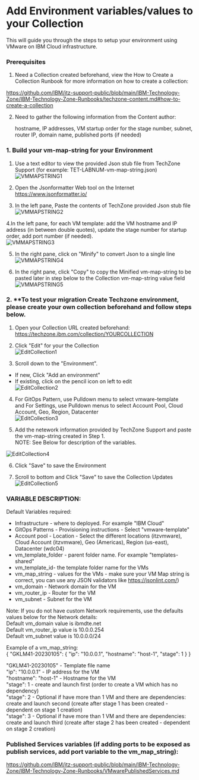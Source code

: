 # Add Environment variables/values to your Collection
This will guide you through the steps to setup your environment using VMware on IBM Cloud infrastructure. <br>

### Prerequisites
1. Need a Collection created beforehand, view the How to Create a Collection Runbook for more information on how to create a collection:

https://github.com/IBM/itz-support-public/blob/main/IBM-Technology-Zone/IBM-Technology-Zone-Runbooks/techzone-content.md#how-to-create-a-collection <br>

2. Need to gather the following information from the Content author:

   hostname, IP addresses, VM startup order for the stage number, subnet, router IP, domain name, published ports (if needed)

### 1. Build your vm-map-string for your Environment
1. Use a text editor to view the provided Json stub file from TechZone Support (for example: TET-LABNUM-vm-map-string.json) <br>
![VMMAPSTRING1](https://media.github.ibm.com/user/334015/files/14d8a239-8d0e-4b6d-a019-0765707e344c) <br>

2. Open the Jsonformatter Web tool on the Internet<br>
https://www.jsonformatter.io/ <br>

3. In the left pane, Paste the contents of TechZone provided Json stub file <br>
![VMMAPSTRING2](https://media.github.ibm.com/user/334015/files/2e48ebb3-a6ad-4ba9-9b1a-a8c6383a450e) <br>

4.In the left pane, for each VM template:  add the VM hostname and IP address (in between double quotes), update the stage number for startup order, add port number (if needed). <br>
![VMMAPSTRING3](https://media.github.ibm.com/user/334015/files/ecdc019c-0215-4e24-8f88-da7f9eebb5cc) <br>

5. In the right pane, click on "Minify" to convert Json to a single line <br>
![VMMAPSTRING4](https://media.github.ibm.com/user/334015/files/cefddea7-72c2-4449-922c-c31fa8400cb7) <br>

6. In the right pane, click "Copy" to copy the Minified vm-map-string  to be pasted later in step below to the Collection vm-map-string value field <br>
![VMMAPSTRING5](https://media.github.ibm.com/user/334015/files/2642853e-5d50-4b3e-b8dd-3ec9249fdd81) <br>

 

### 2. **To test your migration **Create Techzone environment**, please create your own collection beforehand and follow steps below. <br>
1. Open your Collection URL created beforehand: https://techzone.ibm.com/collection/YOURCOLLECTION <br>

2. Click "Edit" for your the Collection <br>
![EditCollection1](https://media.github.ibm.com/user/334015/files/caed1922-2ab7-456d-b79e-fad2a89fc0e2) <br>

3. Scroll down to the "Environment".<br>
- If new, Click "Add an environment" <br>
- If existing, click on the pencil icon on left to edit <br>
![EditCollection2](https://media.github.ibm.com/user/334015/files/4da19d2c-bb6e-4f12-8831-8585d3ebebed)

4. For GitOps Pattern, use Pulldown menu to select vmware-template <br>
  and For Settings, use Pulldown menus to select Account Pool, Cloud Account, Geo, Region, Datacenter<br>
![EditCollection3](https://media.github.ibm.com/user/334015/files/c89aa560-81eb-481b-b1c4-47c8f539a0da)  <br>

5. Add the netework information provided by TechZone Support and paste the vm-map-string created in Step 1. <br>
NOTE: See Below for description of the variables. <br>

![EditCollection4](https://media.github.ibm.com/user/334015/files/c5947175-56e4-4ba7-8bd7-bef13e45cdbe) <br>

6. Click "Save" to save the Environment<br>

7. Scroll to bottom and Click "Save" to save the Collection Updates<br>
![EditCollection5](https://media.github.ibm.com/user/334015/files/e0ffa87a-aa72-484f-b53f-c88627ca3f6b) <br>


### VARIABLE DESCRIPTION: <br>
Default Variables required:<br>
- Infrastructure - where to deployed. For example "IBM Cloud"<br>
- GitOps Patterns - Provisioning instructions - Select "vmware-template"<br>
- Account pool - Location - Select the different locations (itzvmware), Cloud Account (itzvmware), Geo (Americas), Region (us-east), Datacenter (wdc04)<br>
- vm_template_folder - parent folder name. For example "templates-shared"<br>
- vm_template_id- the template folder name for the VMs<br>
- vm_map_string - values for the VMs - make sure your VM Map string is correct, you can use any JSON validators like https://jsonlint.com/) <br>
- vm_domain - Network domain for the VM<br>
- vm_router_ip - Router for the VM<br>
- vm_subnet - Subnet for the VM<br>

Note: If you do not have custom Network requirements, use the defaults values below for the Network details:<br>
Default vm_domain value is ibmdte.net<br>
Default vm_router_ip value is 10.0.0.254<br>
Default vm_subnet value is 10.0.0.0/24<br>

Example of a vm_map_string: <br>
{ 	"GKLM41-20230105": { 		"ip": "10.0.0.1", 		"hostname": "host-1", 		"stage": 1 	} }<br>

"GKLM41-20230105" - Template file name<br>
"ip": "10.0.0.1" - IP address for the VM<br>
"hostname": "host-1" - Hostname for the VM<br>
"stage": 1 - create and launch first (order to create a VM which has no dependency)<br>
"stage": 2 - Optional if have more than 1 VM and there are dependencies: create and launch second (create after stage 1 has been created - dependent on stage 1 creation)<br>
"stage": 3 - Optional if have more than 1 VM and there are dependencies: create and launch third (create after stage 2 has been created - dependent on stage 2 creation)<br>

### Published Services variables (if adding ports to be exposed as publish services, add port variable to the vm_map_string):<br>
https://github.com/IBM/itz-support-public/blob/main/IBM-Technology-Zone/IBM-Technology-Zone-Runbooks/VMwarePublishedServices.md<br>
